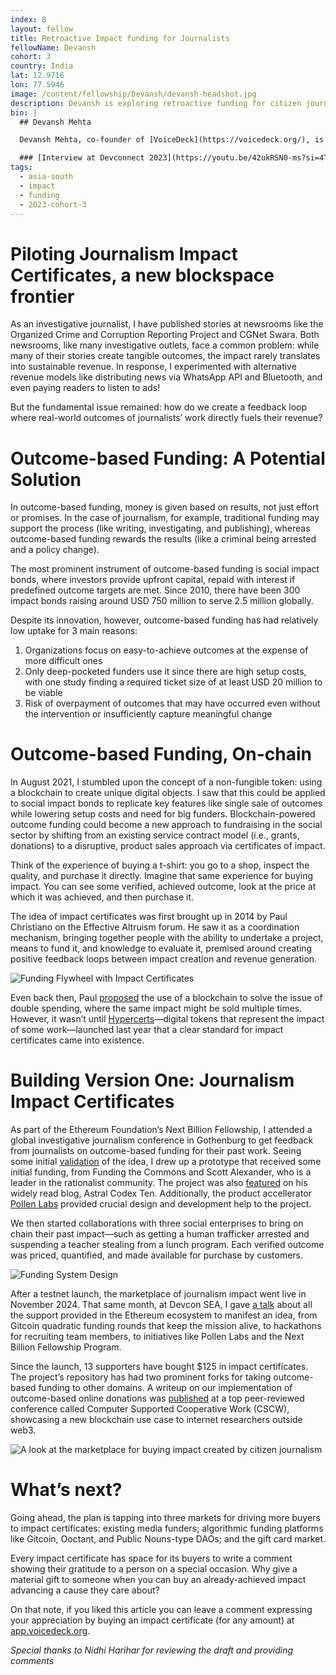 ```yaml
---
index: 8
layout: fellow
title: Retroactive Impact funding for Journalists
fellowName: Devansh
cohort: 3
country: India
lat: 12.9716
lon: 77.5946
image: /content/fellowship/Devansh/devansh-headshot.jpg
description: Devansh is exploring retroactive funding for citizen journalists using the hypercerts standard.
bio: |
  ## Devansh Mehta

  Devansh Mehta, co-founder of [VoiceDeck](https://voicedeck.org/), is interested in mapping out public good impact space. Impact methodologies and markets for environmental use cases are well-documented mechanisms, but sometimes 'impact' wanders into more subjective territory: Investigative journalism, for example, is undoubtedly a public good. How can the real work of journalists be documented and valued in a way that fits into the right funding mechanism? Devansh will work with citizen journalism newsrooms to explore methodologies of impact documentation using the [hypercerts standard](https://hypercerts.org/), with an aim to find a good mechanism of retroactive funding for positive social outcomes.

  ### [Interview at Devconnect 2023](https://youtu.be/42ukRSN0-ms?si=4T4ud4CDUmIkPsii)
tags:
  - asia-south
  - impact
  - funding
  - 2023-cohort-3
---
```


# **Piloting Journalism Impact Certificates, a new blockspace frontier**

As an investigative journalist, I have published stories at newsrooms like the Organized Crime and Corruption Reporting Project and CGNet Swara. Both newsrooms, like many investigative outlets, face a common problem: while many of their stories create tangible outcomes, the impact rarely translates into sustainable revenue. In response, I experimented with alternative revenue models like distributing news via WhatsApp API and Bluetooth, and even paying readers to listen to ads!

But the fundamental issue remained: how do we create a feedback loop where real-world outcomes of journalists’ work directly fuels their revenue?

# Outcome-based Funding: A Potential Solution

In outcome-based funding, money is given based on results, not just effort or promises. In the case of journalism, for example, traditional funding may support the process (like writing, investigating, and publishing), whereas outcome-based funding rewards the results (like a criminal being arrested and a policy change). 

The most prominent instrument of outcome-based funding is social impact bonds, where investors provide upfront capital, repaid with interest if predefined outcome targets are met. Since 2010, there have been 300 impact bonds raising around USD 750 million to serve 2.5 million globally. 

Despite its innovation, however, outcome-based funding has had relatively low uptake for 3 main reasons:

1. Organizations focus on easy-to-achieve outcomes at the expense of more difficult ones  
2. Only deep-pocketed funders use it since there are high setup costs, with one study finding a required ticket size of at least USD 20 million to be viable  
3. Risk of overpayment of outcomes that may have occurred even without the intervention or insufficiently capture meaningful change

# Outcome-based Funding, On-chain

In August 2021, I stumbled upon the concept of a non-fungible token: using a blockchain to create unique digital objects. I saw that this could be applied to social impact bonds to replicate key features like single sale of outcomes while lowering setup costs and need for big funders. Blockchain-powered outcome funding could become a new approach to fundraising in the social sector by shifting from an existing service contract model (i.e., grants, donations) to a disruptive, product sales approach via certificates of impact. 

Think of the experience of buying a t-shirt: you go to a shop, inspect the quality, and purchase it directly. Imagine that same experience for buying impact. You can see some verified, achieved outcome, look at the price at which it was achieved, and then purchase it. 

The idea of impact certificates was first brought up in 2014 by Paul Christiano on the Effective Altruism forum. He saw it as a coordination mechanism, bringing together people with the ability to undertake a project, means to fund it, and knowledge to evaluate it, premised around creating positive feedback loops between impact creation and revenue generation.

![Funding Flywheel with Impact Certificates](https://storage.googleapis.com/ethereum-hackmd/upload_39d68f98054e596978ae20bbfc754f7e.png)

Even back then, Paul [proposed](https://paulfchristiano.medium.com/certificates-of-impact-34fa4621481e) the use of a blockchain to solve the issue of double spending, where the same impact might be sold multiple times. However, it wasn’t until [Hypercerts](https://www.hypercerts.org/)—digital tokens that represent the impact of some work—launched last year that a clear standard for impact certificates came into existence.

# Building Version One: Journalism Impact Certificates

As part of the Ethereum Foundation’s Next Billion Fellowship, I attended a global investigative journalism conference in Gothenburg to get feedback from journalists on outcome-based funding for their past work. Seeing some initial [validation](https://x.com/TheDevanshMehta/status/1708818000093294810) of the idea, I drew up a prototype that received some initial funding, from Funding the Commons and Scott Alexander, who is a leader in the rationalist community. The project was also [featured](https://www.astralcodexten.com/p/impact-market-mini-grants-results?hide_intro_popup=true) on his widely read blog, Astral Codex Ten. Additionally, the product accellerator [Pollen Labs](https://pollenlabs.org/) provided crucial design and development help to the project.

We then started collaborations with three social enterprises to bring on chain their past impact—such as getting a human trafficker arrested and suspending a teacher stealing from a lunch program. Each verified outcome was priced, quantified, and made available for purchase by customers.

![Funding System Design](https://storage.googleapis.com/ethereum-hackmd/upload_48d1de4ec58f2f2dcc5ea2361b31ea09.png)

After a testnet launch, the marketplace of journalism impact went live in November 2024\. That same month, at Devcon SEA, I gave [a talk](https://app.devcon.org/schedule/SJE7VP) about all the support provided in the Ethereum ecosystem to manifest an idea, from Gitcoin quadratic funding rounds that keep the mission alive, to hackathons for recruiting team members, to initiatives like Pollen Labs and the Next Billion Fellowship Program. 

Since the launch, 13 supporters have bought $125 in impact certificates. The project’s repository has had two prominent forks for taking outcome-based funding to other domains. A writeup on our implementation of outcome-based online donations was [published](https://dl.acm.org/doi/abs/10.1145/3678884.3687146) at a top peer-reviewed conference called Computer Supported Cooperative Work (CSCW), showcasing a new blockchain use case to internet researchers outside web3.

![A look at the marketplace for buying impact created by citizen journalism
](https://storage.googleapis.com/ethereum-hackmd/upload_af874230af1545217fb9230c8bfc89a3.png)

# What’s next? 

Going ahead, the plan is tapping into three markets for driving more buyers to impact certificates: existing media funders; algorithmic funding platforms like Gitcoin, Ooctant, and Public Nouns-type DAOs; and the gift card market.

Every impact certificate has space for its buyers to write a comment showing their gratitude to a person on a special occasion. Why give a material gift to someone when you can buy an already-achieved impact advancing a cause they care about?

On that note, if you liked this article you can leave a comment expressing your appreciation by buying an impact certificate (for any amount) at [app.voicedeck.org](http://app.voicedeck.org/).

*Special thanks to Nidhi Harihar for reviewing the draft and providing comments*
